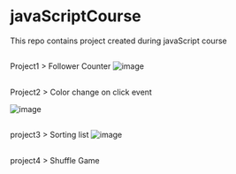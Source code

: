 # javaScriptCourse
 This repo contains project created during javaScript course
 
##
  Project1 > Follower Counter
  ![image](https://user-images.githubusercontent.com/65271369/169476302-6601e1c7-8795-470e-9ead-e2b9d47ba233.png)

##
  Project2 > Color change on click event
  
  ![image](https://user-images.githubusercontent.com/65271369/169477221-58a5657b-47fa-4ca3-832f-907f27cd1f67.png)
  
##
 project3 > Sorting list
 ![image](https://user-images.githubusercontent.com/65271369/169476713-78323cc2-6acb-4dea-ad46-d14962270268.png)

##
 project4 > Shuffle Game
 
